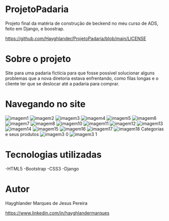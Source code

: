 # ProjetoPadaria

Projeto final da matéria de construção de beckend no meu curso de ADS, feito em Django, e boostrap.

https://github.com/Hayghlander/ProjetoPadaria/blob/main/LICENSE

# Sobre o projeto

Site para uma padaria fictícia para que fosse possível solucionar alguns problemas que a nova diretoria estava enfrentando, 
como filas longas e o cliente ter que se deslocar até a padaria para comprar.

# Navegando no site

![imagem1](https://github.com/Hayghlander/ProjetoPadaria/assets/113555075/cb2209a3-9980-4348-ab71-00d85dc7699e)
![imagem2](https://github.com/Hayghlander/ProjetoPadaria/assets/113555075/e11fa196-e28b-4dc4-91e1-220cf7d122b7)
![imagem3](https://github.com/Hayghlander/ProjetoPadaria/assets/113555075/553925b7-0419-4f9c-8d98-a9449cc92c55)
![imagem4](https://github.com/Hayghlander/ProjetoPadaria/assets/113555075/39716ba9-09f8-4b37-87f4-26424ad57b4d)
![imagem5](https://github.com/Hayghlander/ProjetoPadaria/assets/113555075/2b1593bf-ece1-40e7-b5d6-e461135ce7b4)
![imagem6](https://github.com/Hayghlander/ProjetoPadaria/assets/113555075/b7cf4f4d-c4a6-4ab0-8463-8dbc12b691f4)
![imagem7](https://github.com/Hayghlander/ProjetoPadaria/assets/113555075/ae3609b2-9e0c-47a8-8ae4-37854546d74e)
![imagem8](https://github.com/Hayghlander/ProjetoPadaria/assets/113555075/4867348f-c05e-422e-afbe-2c284fce68ed)
![imagem10](https://github.com/Hayghlander/ProjetoPadaria/assets/113555075/c16544dd-7b55-4897-b197-d0e9a6486ea6)
![imagem11](https://github.com/Hayghlander/ProjetoPadaria/assets/113555075/30141ef0-fd39-4af6-abea-754452ab5721)
![imagem12](https://github.com/Hayghlander/ProjetoPadaria/assets/113555075/1ce20827-4aa1-4a0a-9202-7f7ad37eba52)
![imagem13](https://github.com/Hayghlander/ProjetoPadaria/assets/113555075/130e7c4d-632b-404e-ad3c-27626af4adaa)
![imagem14](https://github.com/Hayghlander/ProjetoPadaria/assets/113555075/433c3377-8792-44ac-b6a5-57eac52b8645)
![imagem15](https://github.com/Hayghlander/ProjetoPadaria/assets/113555075/075073fc-cfa9-48b0-a3e0-35c1ec9f26da)
![imagem16](https://github.com/Hayghlander/ProjetoPadaria/assets/113555075/0b0d36e8-41ff-4387-9c37-54a848faeaef)
![imagem17](https://github.com/Hayghlander/ProjetoPadaria/assets/113555075/e949f81e-4ac0-4fa7-b9f8-9b210375abd3)
![imagem18](https://github.com/Hayghlander/ProjetoPadaria/assets/113555075/821dd5f3-3b3b-443b-8549-aa40a9a9f560)
Categorias e seus produtos
![imagem3 0](https://github.com/Hayghlander/ProjetoPadaria/assets/113555075/b7bf7d9d-41d3-45f9-8bad-484570920fd8)
![imagem3 1](https://github.com/Hayghlander/ProjetoPadaria/assets/113555075/f586709a-17bd-4005-b655-5bd2389272fa)

# Tecnologias utilizadas

-HTML5
-Bootstrap
-CSS3
-Django

# Autor

Hayghlander Marques de Jesus Pereira

https://www.linkedin.com/in/hayghlandermarques
